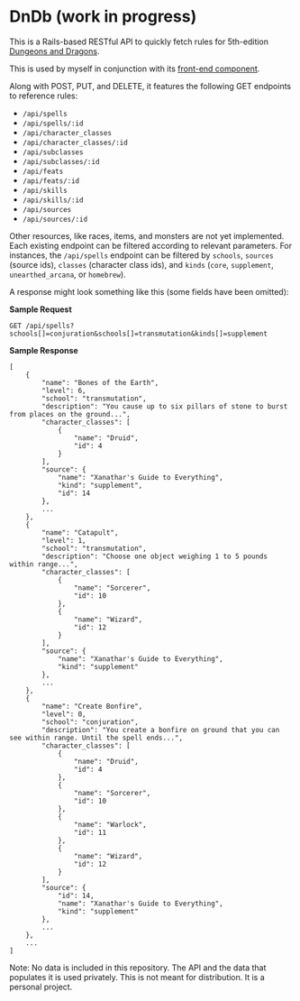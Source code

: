 # DnDb (work in progress)

This is a Rails-based RESTful API to quickly fetch rules for 5th-edition [Dungeons and Dragons](http://dnd.wizards.com/).

This is used by myself in conjunction with its [front-end component](https://github.com/gdrandal/dnd-frontend).

Along with POST, PUT, and DELETE, it features the following GET endpoints to reference rules:

* `/api/spells`
* `/api/spells/:id`
* `/api/character_classes`
* `/api/character_classes/:id`
* `/api/subclasses`
* `/api/subclasses/:id`
* `/api/feats`
* `/api/feats/:id`
* `/api/skills`
* `/api/skills/:id`
* `/api/sources`
* `/api/sources/:id`

Other resources, like races, items, and monsters are not yet implemented. Each existing endpoint can be filtered according to relevant parameters. For instances, the `/api/spells` endpoint can be filtered by `schools`, `sources` (source ids), `classes` (character class ids), and `kinds` (`core`, `supplement`, `unearthed_arcana`, or `homebrew`).

A response might look something like this (some fields have been omitted):

**Sample Request**

`GET /api/spells?schools[]=conjuration&schools[]=transmutation&kinds[]=supplement`

**Sample Response**

```
[
	{
		"name": "Bones of the Earth",
		"level": 6,
		"school": "transmutation",
		"description": "You cause up to six pillars of stone to burst from places on the ground...",
		"character_classes": [
			{
				"name": "Druid",
				"id": 4
			}
		],
		"source": {
			"name": "Xanathar's Guide to Everything",
			"kind": "supplement",
			"id": 14
		},
		...
	},
	{
		"name": "Catapult",
		"level": 1,
		"school": "transmutation",
		"description": "Choose one object weighing 1 to 5 pounds within range...",
		"character_classes": [
			{
				"name": "Sorcerer",
				"id": 10
			},
			{
				"name": "Wizard",
				"id": 12
			}
		],
		"source": {
			"name": "Xanathar's Guide to Everything",
			"kind": "supplement"
		},
		...
	},
	{
		"name": "Create Bonfire",
		"level": 0,
		"school": "conjuration",
		"description": "You create a bonfire on ground that you can see within range. Until the spell ends...",
		"character_classes": [
			{
				"name": "Druid",
				"id": 4
			},
			{
				"name": "Sorcerer",
				"id": 10
			},
			{
				"name": "Warlock",
				"id": 11
			},
			{
				"name": "Wizard",
				"id": 12
			}
		],
		"source": {
			"id": 14,
			"name": "Xanathar's Guide to Everything",
			"kind": "supplement"
		},
		...
	},
	...
]
```

Note: No data is included in this repository. The API and the data that populates it is used privately. This is not meant for distribution. It is a personal project.
